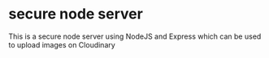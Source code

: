 # secure node server
This is a secure node server using NodeJS and Express which can be used to upload images on Cloudinary

